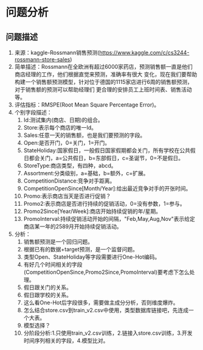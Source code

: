 # 问题分析
## 问题描述
1. 来源：kaggle-Rossmann销售预测(https://www.kaggle.com/c/cs3244-rossmann-store-sales)
2. 简单描述：Rossmann在全欧洲有超过6000家药店，预测销售额一直是他们商店经理的工作，他们根据直觉来预测，准确率有很大
变化，现在我们要帮助构建一个销售额预测模型，针对位于德国的1115家店进行6周的销售额预测，对于销售额的预测可以帮助经理们
更合理的安排员工上班时间表、销售活动等。
3. 评估指标：RMSPE(Root Mean Square Percentage Error)。
4. 个别字段描述：
    1. Id:测试集内(商店、日期)的组合。
    2. Store:表示每个商店的唯一Id。
    3. Sales:任意一天的销售额，也是我们要预测的字段。
    4. Open:是否开门，0=关门，1=开门。
    5. StateHoliday:国家假日，一般假日国家假期都会关门，所有学校在公共假日都会关门，a=公共假日，b=东部假日，c=圣诞节，0=不是假日。
    6. StoreType:商店类型，有四种，abcd。
    7. Assortment:分类级别，a=基础，b=额外，c=扩展。
    8. CompetitionDistance:竞争对手距离。
    9. CompetitionOpenSince\[Month/Year\]:给出最近竞争对手的开张时间。
    10. Promo:表示商店当天是否进行促销？
    11. Promo2:表示商店是否进行持续的促销活动，0=没有参数，1=参与。
    12. Promo2Since\[Year/Week\]:商店开始持续促销的年/星期。
    13. PromoInterval:持续促销活动开始的间隔，"Feb,May,Aug,Nov"表示给定商店某一年的2589月开始持续促销活动。
3. 分析：
    1. 销售额预测是一个回归问题。
    2. 根据已有的数据+target预测，是一个监督问题。
    3. 类型Open、StateHoliday等字段需要进行One-Hot编码。
    4. 有好几个时间相关的字段(CompetitionOpenSince,Promo2Since,PromoInterval)要考虑下怎么处理。
    5. 假日跟关门的关系。
    6. 假日跟学校的关系。
    7. 这么看One-Hot后字段很多，需要做主成分分析，否则维度爆炸。
    8. 怎么结合store.csv到train_v2.csv中使用，类型数据库链接吧，先连成一个大表。
    9. 模型选择？
    10. 分阶段分析:1.只使用train_v2.csv训练，2.链接入store.csv训练，3.开发时间序列相关的字段，4.模型比对。
